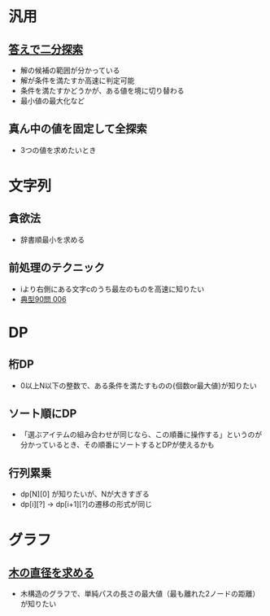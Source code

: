 # 汎用
## [答えで二分探索](library/util.md#めぐる式)
- 解の候補の範囲が分かっている
- 解が条件を満たすか高速に判定可能
- 条件を満たすかどうかが、ある値を境に切り替わる
- 最小値の最大化など

## 真ん中の値を固定して全探索
- 3つの値を求めたいとき

# 文字列
## 貪欲法
- 辞書順最小を求める

## 前処理のテクニック
- iより右側にある文字cのうち最左のものを高速に知りたい
- [典型90問 006](study/typical90/006.cpp)

# DP
## 桁DP
- 0以上N以下の整数で、ある条件を満たすものの{個数or最大値}が知りたい

## ソート順にDP
- 「選ぶアイテムの組み合わせが同じなら、この順番に操作する」というのが分かっているとき、その順番にソートするとDPが使えるかも

## 行列累乗
- dp[N][0] が知りたいが、Nが大きすぎる
- dp[i][?] -> dp[i+1][?]の遷移の形式が同じ

# グラフ
## [木の直径を求める](study/typical90/003.cpp)
- 木構造のグラフで、単純パスの長さの最大値（最も離れた2ノードの距離）が知りたい